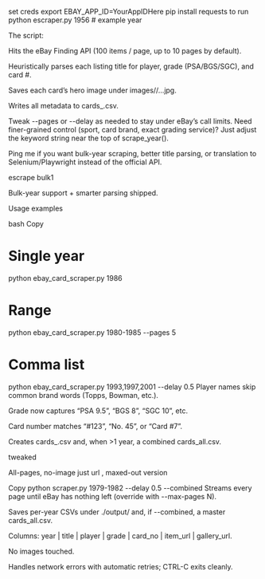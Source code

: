 set creds
export EBAY_APP_ID=YourAppIDHere
pip install requests
to run
python escraper.py  1956          # example year


The script:

Hits the eBay Finding API (100 items / page, up to 10 pages by default).

Heuristically parses each listing title for player, grade (PSA/BGS/SGC), and card #.

Saves each card’s hero image under images/<year>/…jpg.

Writes all metadata to cards_<year>.csv.

Tweak --pages or --delay as needed to stay under eBay’s call limits.
Need finer-grained control (sport, card brand, exact grading service)? Just adjust the keyword string near the top of scrape_year().

Ping me if you want bulk-year scraping, better title parsing, or translation to Selenium/Playwright instead of the official API.


escrape bulk1

Bulk-year support + smarter parsing shipped.

Usage examples

bash
Copy
# Single year
python ebay_card_scraper.py 1986

# Range
python ebay_card_scraper.py 1980-1985 --pages 5

# Comma list
python ebay_card_scraper.py 1993,1997,2001 --delay 0.5
Player names skip common brand words (Topps, Bowman, etc.).

Grade now captures “PSA 9.5”, “BGS 8”, “SGC 10”, etc.

Card number matches “#123”, “No. 45”, or “Card #7”.

Creates cards_<year>.csv and, when >1 year, a combined cards_all.csv.

tweaked


All-pages, no-image just url , maxed-out version



Copy
python scraper.py 1979-1982 --delay 0.5 --combined
Streams every page until eBay has nothing left (override with --max-pages N).

Saves per-year CSVs under ./output/ and, if --combined, a master cards_all.csv.

Columns: year | title | player | grade | card_no | item_url | gallery_url.

No images touched.

Handles network errors with automatic retries; CTRL-C exits cleanly.
